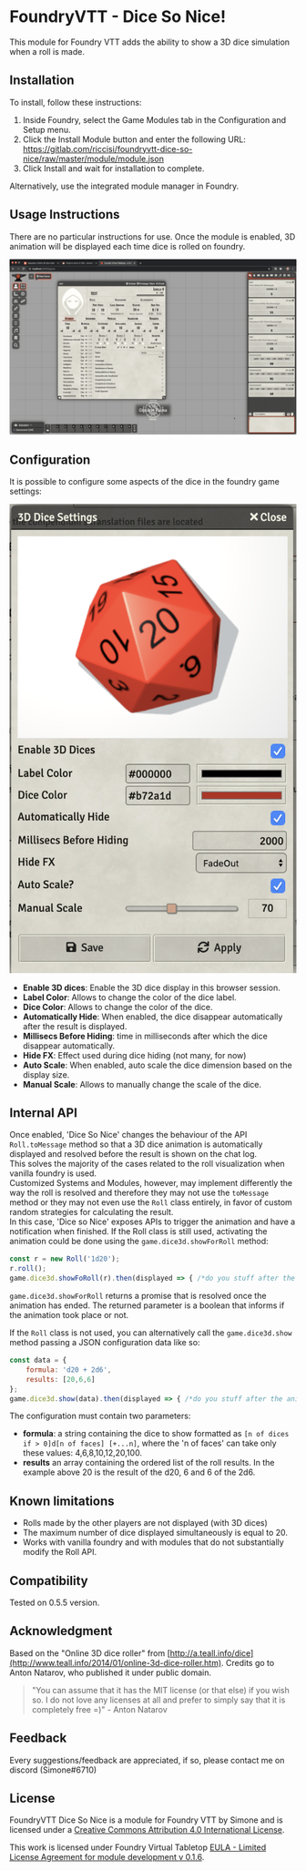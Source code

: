 # FoundryVTT - Dice So Nice!

This module for Foundry VTT adds the ability to show a 3D dice simulation when a roll is made.

## Installation

To install, follow these instructions:

1.  Inside Foundry, select the Game Modules tab in the Configuration and Setup menu.
2.  Click the Install Module button and enter the following URL: https://gitlab.com/riccisi/foundryvtt-dice-so-nice/raw/master/module/module.json
3.  Click Install and wait for installation to complete.

Alternatively, use the integrated module manager in Foundry.

## Usage Instructions

There are no particular instructions for use. Once the module is enabled, 3D animation will be displayed each time dice is rolled on foundry.

![Preview](/dice-so-nice.gif?raw=true)

## Configuration

It is possible to configure some aspects of the dice in the foundry game settings:

![Preview](/dice-so-nice-settings.png?raw=true)

- **Enable 3D dices**: Enable the 3D dice display in this browser session.
- **Label Color**: Allows to change the color of the dice label. 
- **Dice Color**: Allows to change the color of the dice.
- **Automatically Hide**: When enabled, the dice disappear automatically after the result is displayed.
- **Millisecs Before Hiding**: time in milliseconds after which the dice disappear automatically.
- **Hide FX**: Effect used during dice hiding (not many, for now)
- **Auto Scale**: When enabled, auto scale the dice dimension based on the display size.
- **Manual Scale**: Allows to manually change the scale of the dice.

## Internal API

Once enabled, 'Dice So Nice' changes the behaviour of the API `Roll.toMessage` method so that a 3D dice animation is 
automatically displayed and resolved
before the result is shown on the chat log.    
This solves the majority of the cases related to the roll visualization when vanilla foundry is used.   
Customized Systems and Modules, however, may implement differently the way the roll is resolved and therefore they may
not use the `toMessage` method or they may not even use the `Roll` class entirely, in favor of custom random strategies for calculating the result.   
In this case, 'Dice so Nice' exposes APIs to trigger the animation and have a notification when finished.
If the Roll class is still used, activating the animation could be done using the `game.dice3d.showForRoll` method:
```javascript
const r = new Roll('1d20');
r.roll();
game.dice3d.showFoRoll(r).then(displayed => { /*do you stuff after the animation */  });
```
`game.dice3d.showForRoll` returns a promise that is resolved once the animation has ended. The returned parameter is a boolean that 
informs if the animation took place or not.   

If the `Roll` class is not used, you can alternatively call the `game.dice3d.show` method passing a JSON configuration data like so:

```javascript
const data = {
    formula: 'd20 + 2d6',
    results: [20,6,6]   
};
game.dice3d.show(data).then(displayed => { /*do you stuff after the animation */  }); 
```
The configuration must contain two parameters:

* **formula**: a string containing the dice to show formatted as `[n of dices if > 0]d[n of faces] [+...n]`, where the 'n of faces' can take only these values: 4,6,8,10,12,20,100. 
* **results** an array containing the ordered list of the roll results. In the example above 20 is the result of the d20, 6 and 6 of the 2d6.  

## Known limitations

- Rolls made by the other players are not displayed (with 3D dices)
- The maximum number of dice displayed simultaneously is equal to 20.
- Works with vanilla foundry and with modules that do not substantially modify the Roll API.

## Compatibility

Tested on 0.5.5 version.

## Acknowledgment

Based on the "Online 3D dice roller" from [http://a.teall.info/dice](http://www.teall.info/2014/01/online-3d-dice-roller.htm). 
Credits go to Anton Natarov, who published it under public domain.

> "You can assume that it has the MIT license (or that else) if you wish so. I do not love any licenses at all and prefer to simply say that it is completely free =)" - Anton Natarov

## Feedback

Every suggestions/feedback are appreciated, if so, please contact me on discord (Simone#6710)

## License

FoundryVTT Dice So Nice is a module for Foundry VTT by Simone and is licensed under a [Creative Commons Attribution 4.0 International License](http://creativecommons.org/licenses/by/4.0/).

This work is licensed under Foundry Virtual Tabletop [EULA - Limited License Agreement for module development v 0.1.6](http://foundryvtt.com/pages/license.html).